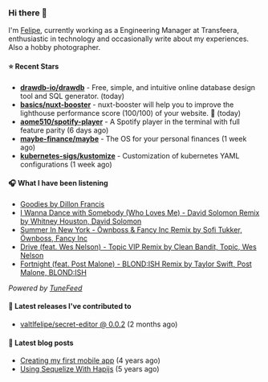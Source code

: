 ### Hi there 👋

I'm [Felipe](https://felipevm.com), currently working as a Engineering Manager at Transfeera, enthusiastic in technology and occasionally write about my experiences. Also a hobby photographer.

#### ⭐ Recent Stars
- **[drawdb-io/drawdb](https://github.com/drawdb-io/drawdb)** - Free, simple, and intuitive online database design tool and SQL generator. (today)
- **[basics/nuxt-booster](https://github.com/basics/nuxt-booster)** - nuxt-booster will help you to improve the lighthouse performance score (100/100) of your website. 🚀 (today)
- **[aome510/spotify-player](https://github.com/aome510/spotify-player)** - A Spotify player in the terminal with full feature parity (6 days ago)
- **[maybe-finance/maybe](https://github.com/maybe-finance/maybe)** - The OS for your personal finances (1 week ago)
- **[kubernetes-sigs/kustomize](https://github.com/kubernetes-sigs/kustomize)** - Customization of kubernetes YAML configurations (1 week ago)

#### 🎧 What I have been listening
- [Goodies by Dillon Francis](https://open.spotify.com/track/1rGd2CoMxEg2dnaytLY5ZG)
- [I Wanna Dance with Somebody (Who Loves Me) - David Solomon Remix by Whitney Houston, David Solomon](https://open.spotify.com/track/5qjych2Ckn8Y1AMfsdgSUg)
- [Summer In New York - Öwnboss &amp; Fancy Inc Remix by Sofi Tukker, Öwnboss, Fancy Inc](https://open.spotify.com/track/6aFXimZOxnkqIEshd7d4JE)
- [Drive (feat. Wes Nelson) - Topic VIP Remix by Clean Bandit, Topic, Wes Nelson](https://open.spotify.com/track/7BkNs7DRxzsa09I3tzk2XO)
- [Fortnight (feat. Post Malone) - BLOND:ISH Remix by Taylor Swift, Post Malone, BLOND:ISH](https://open.spotify.com/track/1gejz5ROvJBUb6WJzkMAcc)

_Powered by [TuneFeed](https://tunefeed.app?ref=valtlfelipe-gh-profile)_ 

#### 🚀 Latest releases I've contributed to


- [valtlfelipe/secret-editor @ 0.0.2](https://github.com/valtlfelipe/secret-editor/releases/tag/0.0.2) (2 months ago)

#### 📄 Latest blog posts
- [Creating my first mobile app](https://felipevm.com/posts/creating-my-first-mobile-app/) (4 years ago)
- [Using Sequelize With Hapijs](https://felipevm.com/posts/using-sequelize-with-hapijs/) (5 years ago)
